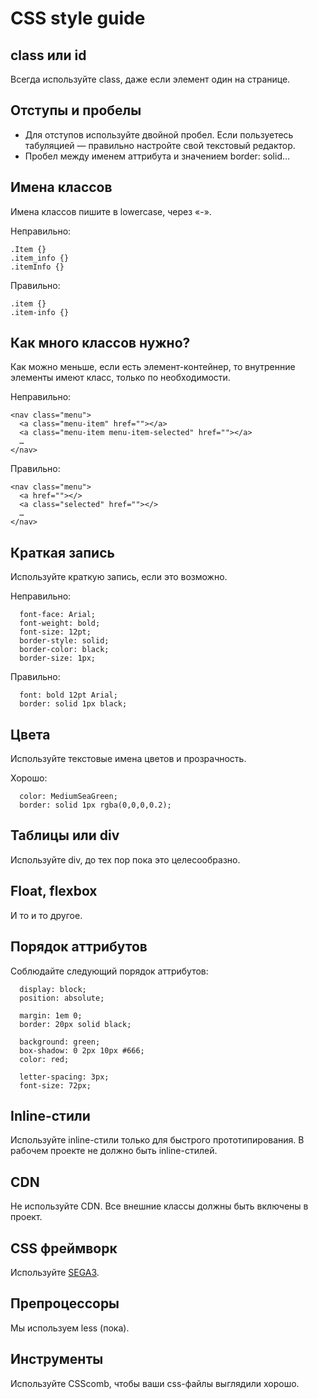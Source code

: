 # CSS style guide

## class или id
Всегда используйте class, даже если элемент один на странице.

## Отступы и пробелы
- Для отступов используйте двойной пробел. Если пользуетесь табуляцией —  правильно настройте свой текстовый редактор.
- Пробел между именем аттрибута и значением border: solid…

## Имена классов
Имена классов пишите в lowercase, через «-».

Неправильно:
```
.Item {}
.item_info {}
.itemInfo {}
```

Правильно:
```
.item {}
.item-info {}
```

## Как много классов нужно?
Как можно меньше, если есть элемент-контейнер, то внутренние элементы имеют класс, только по необходимости.

Неправильно:
```
<nav class="menu">
  <a class="menu-item" href=""></a>
  <a class="menu-item menu-item-selected" href=""></a>
  …
</nav>  
```

Правильно:
```
<nav class="menu">
  <a href=""></>
  <a class="selected" href=""></>
  …
</nav>  
```

## Краткая запись
Используйте краткую запись, если это возможно.

Неправильно:
```
  font-face: Arial;
  font-weight: bold;
  font-size: 12pt;
  border-style: solid;
  border-color: black;
  border-size: 1px;
```

Правильно:
```
  font: bold 12pt Arial;
  border: solid 1px black;
```

## Цвета
Используйте текстовые имена цветов и прозрачность.

Хорошо:
```
  color: MediumSeaGreen;
  border: solid 1px rgba(0,0,0,0.2);
```

## Таблицы или div
Используйте div, до тех пор пока это целесообразно.

## Float, flexbox
И то и то другое.

## Порядок аттрибутов
Соблюдайте следующий порядок аттрибутов:
```
  display: block;
  position: absolute;

  margin: 1em 0;
  border: 20px solid black;

  background: green;
  box-shadow: 0 2px 10px #666;
  color: red;

  letter-spacing: 3px;
  font-size: 72px;
```

## Inline-стили
Используйте inline-стили только для быстрого прототипирования. 
В рабочем проекте не должно быть inline-стилей.

## CDN
Не используйте CDN. Все внешние классы должны быть включены в проект.

## CSS фреймворк
Используйте [SEGA3](http://npmjs.com/sega3).

## Препроцессоры
Мы используем less (пока).

## Инструменты
Используйте CSScomb, чтобы ваши css-файлы выглядили хорошо.








